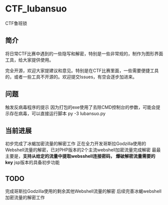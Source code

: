# CTF_lubansuo

CTF鲁班锁

## 简介
将日常CTF比赛中遇到的一些隐写和解密，特别是一些非常规的，制作为图形界面工具，给大家提供使用。

完全开源，欢迎大家提建议和意见。特别是在CTF比赛里面，一些需要便捷工具的，或者一些工具不开源的。欢迎提交Issues，有空会逐步加进来。

## 问题
触发反病毒程序的提示
因为打包的exe使用了去除CMD控制台的参数，可能会提示存在病毒，可以直接运行脚本  py -3 lubansuo.py

## 当前进展
初步完成了冰蝎加密流量的解密工作
正在全力开发哥斯拉Godzilla使用的Webshell流量的解密，已对PHP版本的2个主流webshell加密流量完成解密
最最主要是，**支持从给定的流量中提取websshell连接密码， 爆破解密流量需要的 key**
jsp版本的具备初步功能

## TODO
完成哥斯拉Godzilla使用的剩余其他Webshell流量的解密
后续完善冰蝎webshell加密流量的解密工作
